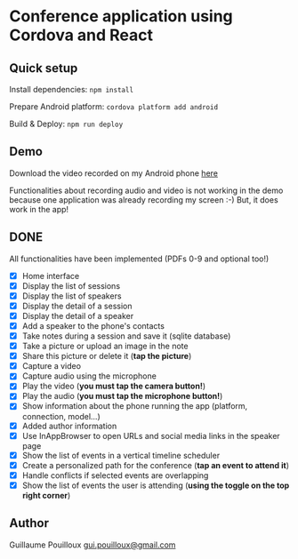 # Conference application using Cordova and React

## Quick setup

Install dependencies: `npm install`

Prepare Android platform: `cordova platform add android`

Build & Deploy: `npm run deploy`

## Demo

Download the video recorded on my Android phone [here](/docs/ConferenceApp.mp4)

Functionalities about recording audio and video is not working in the demo because one application was already recording my screen :-)
But, it does work in the app!

## DONE

All functionalities have been implemented (PDFs 0-9 and optional too!)

- [x] Home interface
- [x] Display the list of sessions
- [x] Display the list of speakers
- [x] Display the detail of a session
- [x] Display the detail of a speaker
- [x] Add a speaker to the phone's contacts
- [x] Take notes during a session and save it (sqlite database)
- [x] Take a picture or upload an image in the note
- [x] Share this picture or delete it (**tap the picture**)
- [x] Capture a video
- [x] Capture audio using the microphone
- [x] Play the video (**you must tap the camera button!**)
- [x] Play the audio (**you must tap the microphone button!**)
- [x] Show information about the phone running the app (platform, connection, model...)
- [x] Added author information
- [x] Use InAppBrowser to open URLs and social media links in the speaker page
- [x] Show the list of events in a vertical timeline scheduler
- [x] Create a personalized path for the conference (**tap an event to attend it**)
- [x] Handle conflicts if selected events are overlapping
- [x] Show the list of events the user is attending (**using the toggle on the top right corner**)

## Author

Guillaume Pouilloux <gui.pouilloux@gmail.com>
